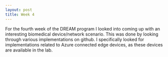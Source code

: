 ```yaml
---
layout: post
title: Week 4
---
```


For the fourth week of the DREAM program I looked into coming up with an interesting biomedical device/network scenario. This was done by looking through various implementations on github. I specifically looked for implementations related to Azure connected edge devices, as these devices are available in the lab.
